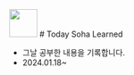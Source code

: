 <img src="![free-icon-pencil-535524](https://github.com/jeongsoha/TIL/assets/62328928/ed97fd05-51c9-473b-9fcc-a9fc99915689)" width="50"/>
# Today Soha Learned

- 그날 공부한 내용을 기록합니다.
- 2024.01.18~


